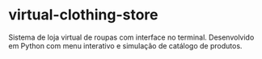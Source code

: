# virtual-clothing-store
Sistema de loja virtual de roupas com interface no terminal. Desenvolvido em Python com menu interativo e simulação de catálogo de produtos.
